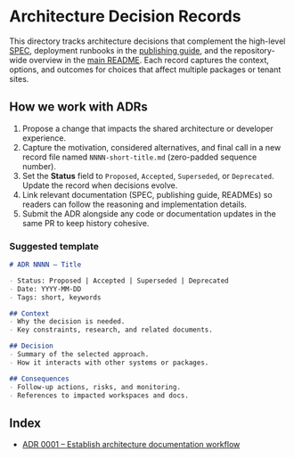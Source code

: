 # Architecture Decision Records

This directory tracks architecture decisions that complement the high-level
[SPEC](../SPEC.md), deployment runbooks in the
[publishing guide](../PUBLISHING.md), and the repository-wide overview in the
[main README](../../README.md). Each record captures the context, options, and
outcomes for choices that affect multiple packages or tenant sites.

## How we work with ADRs

1. Propose a change that impacts the shared architecture or developer
   experience.
2. Capture the motivation, considered alternatives, and final call in a new
   record file named `NNNN-short-title.md` (zero-padded sequence number).
3. Set the **Status** field to `Proposed`, `Accepted`, `Superseded`, or
   `Deprecated`. Update the record when decisions evolve.
4. Link relevant documentation (SPEC, publishing guide, READMEs) so readers can
   follow the reasoning and implementation details.
5. Submit the ADR alongside any code or documentation updates in the same PR to
   keep history cohesive.

### Suggested template

```markdown
# ADR NNNN – Title

- Status: Proposed | Accepted | Superseded | Deprecated
- Date: YYYY-MM-DD
- Tags: short, keywords

## Context
- Why the decision is needed.
- Key constraints, research, and related documents.

## Decision
- Summary of the selected approach.
- How it interacts with other systems or packages.

## Consequences
- Follow-up actions, risks, and monitoring.
- References to impacted workspaces and docs.
```

## Index

- [ADR 0001 – Establish architecture documentation workflow](0001-establish-architecture-documentation-workflow.md)
